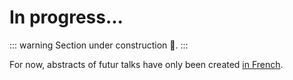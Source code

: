 # In progress...

::: warning
Section under construction :construction:.
:::

For now, abstracts of futur talks have only been created [in French](/fr/05-conferences/futur/).

